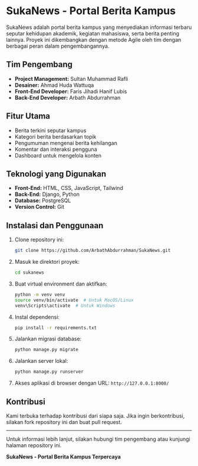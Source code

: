 # SukaNews - Portal Berita Kampus

SukaNews adalah portal berita kampus yang menyediakan informasi terbaru seputar kehidupan akademik, kegiatan mahasiswa, serta berita penting lainnya. Proyek ini dikembangkan dengan metode Agile oleh tim dengan berbagai peran dalam pengembangannya.

## Tim Pengembang

- **Project Management:** Sultan Muhammad Rafli
- **Desainer:** Ahmad Huda Wattuqa
- **Front-End Developer:** Faris Jihadi Hanif Lubis
- **Back-End Developer:** Arbath Abdurrahman

## Fitur Utama
- Berita terkini seputar kampus
- Kategori berita berdasarkan topik
- Pengumuman mengenai berita kehilangan
- Komentar dan interaksi pengguna
- Dashboard untuk mengelola konten

## Teknologi yang Digunakan
- **Front-End:** HTML, CSS, JavaScript, Tailwind 
- **Back-End:** Django, Python
- **Database:** PostgreSQL
- **Version Control:** Git

## Instalasi dan Penggunaan
1. Clone repository ini:
   ```bash
   git clone https://github.com/ArbathAbdurrahman/SukaNews.git
   ```
2. Masuk ke direktori proyek:
   ```bash
   cd sukanews
   ```
3. Buat virtual environment dan aktifkan:
   ```bash
   python -m venv venv
   source venv/bin/activate  # Untuk MacOS/Linux
   venv\Scripts\activate  # Untuk Windows
   ```
4. Instal dependensi:
   ```bash
   pip install -r requirements.txt
   ```
5. Jalankan migrasi database:
   ```bash
   python manage.py migrate
   ```
6. Jalankan server lokal:
   ```bash
   python manage.py runserver
   ```
7. Akses aplikasi di browser dengan URL: `http://127.0.0.1:8000/`

## Kontribusi
Kami terbuka terhadap kontribusi dari siapa saja. Jika ingin berkontribusi, silakan fork repository ini dan buat pull request.

---

Untuk informasi lebih lanjut, silakan hubungi tim pengembang atau kunjungi halaman repository ini.

**SukaNews - Portal Berita Kampus Terpercaya**


